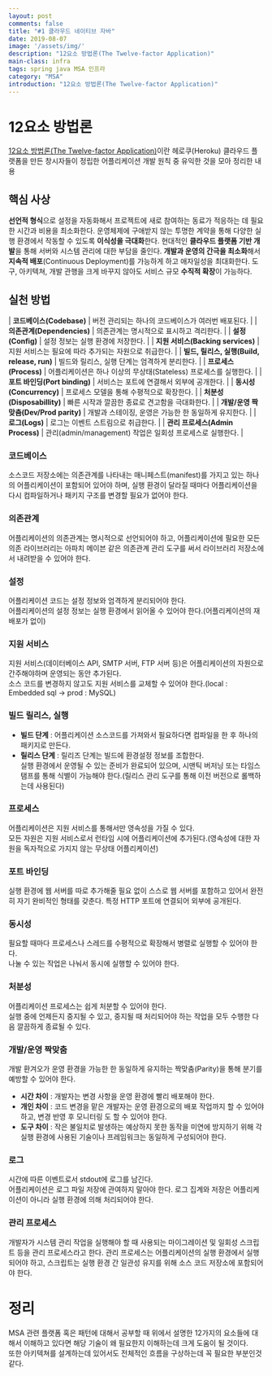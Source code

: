 ```yaml
---
layout: post
comments: false
title: "#1 클라우드 네이티브 자바"
date: 2019-08-07
image: '/assets/img/'
description: "12요소 방법론(The Twelve-factor Application)"
main-class: infra
tags: spring java MSA 인프라
category: "MSA"
introduction: "12요소 방법론(The Twelve-factor Application)"
---
```

# 12요소 방법론
[12요소 방법론(The Twelve-factor Application)](https://12factor.net/ko/)이란 헤로쿠(Heroku) 클라우드 플랫폼을 만든 창시자들이 정립한 어플리케이션 개발 원칙 중 유익한 것을 모아 정리한 내용

## 핵심 사상
**선언적 형식**으로 설정을 자동화해서 프로젝트에 새로 참여하는 동료가 적응하는 데 필요한 시간과 비용을 최소화한다.
운영체제에 구애받지 않는 투명한 계약을 통해 다양한 실행 환경에서 작동할 수 있도록 **이식성을 극대화**한다.
현대적인 **클라우드 플랫폼 기반 개발**을 통해 서버와 시스템 관리에 대한 부담을 줄인다.
**개발과 운영의 간극을 최소화**해서 **지속적 배포**(Continuous Deployment)를 가능하게 하고 애자일성을 최대화한다.
도구, 아키텍쳐, 개발 관행을 크게 바꾸지 않아도 서비스 규모 **수직적 확장**이 가능하다.

## 실천 방법

| **코드베이스(Codebase)** 	| 버전 관리되는 하나의 코드베이스가 여러번 배포된다. 	|
| **의존관계(Dependencies)** 	| 의존관계는 명시적으로 표시하고 격리한다. 	|
| **설정(Config)** 	| 설정 정보는 실행 환경에 저장한다. 	|
| **지원 서비스(Backing services)** 	| 지원 서비스는 필요에 따라 추가되는 자원으로 취급한다. 	|
| **빌드, 릴리스, 실행(Build, release, run)** 	| 빌드와 릴리스, 실행 단계는 엄격하게 분리한다. 	|
| **프로세스(Process)** 	| 어플리케이션은 하나 이상의 무상태(Stateless) 프로세스를 실행한다. 	|
| **포트 바인딩(Port binding)** 	| 서비스는 포트에 연결해서 외부에 공개한다. 	|
| **동시성(Concurrency)** 	| 프로세스 모델을 통해 수평적으로 확장한다. 	|
| **처분성(Disposabillity)** 	| 빠른 시작과 깔끔한 종료로 견고함을 극대화한다. 	|
| **개발/운영 짝맞춤(Dev/Prod parity)** 	| 개발과 스테이징, 운영은 가능한 한 동일하게 유지한다. 	|
| **로그(Logs)** 	| 로그는 이벤트 스트림으로 취급한다. 	|
| **관리 프로세스(Admin Process)** 	| 관리(admin/management) 작업은 일회성 프로세스로 실행한다. 	|

### 코드베이스
소스코드 저장소에는 의존관계를 나타내는 매니페스트(manifest)를 가지고 있는 하나의 어플리케이션이 포함되어 있어야 하며, 실행 환경이 달라질 때마다 어플리케이션을 다시 컴파일하거나 패키지 구조를 변경할 필요가 없어야 한다.

### 의존관계
어플리케이션의 의존관계는 명시적으로 선언되어야 하고, 어플리케이션에 필요한 모든 의존 라이브러리는 아파치 메이븐 같은 의존관계 관리 도구를 써서 라이브러리 저장소에서 내려받을 수 있어야 한다.

### 설정
어플리케이션 코드는 설정 정보와 엄격하게 분리되어야 한다.  
어플리케이션의 설정 정보는 실행 환경에서 읽어올 수 있어야 한다.(어플리케이션의 재배포가 없이)

### 지원 서비스
지원 서비스(데이터베이스 API, SMTP 서버, FTP 서버 등)은 어플리케이션의 자원으로 간주해야하며 운영되는 동안 추가된다.  
소스 코드를 변경하지 않고도 지원 서비스를 교체할 수 있어야 한다.(local : Embedded sql -> prod : MySQL)

### 빌드 릴리스, 실행
- **빌드 단계** : 어플리케이션 소스코드를 가져와서 필요하다면 컴파일을 한 후 하나의 패키지로 만든다.   
- **릴리스 단계** : 릴리즈 단계는 빌드에 환경설정 정보를 조합한다.  
실행 환경에서 운영될 수 있는 준비가 완료되어 있으며, 시맨틱 버저닝 또는 타임스탬프를 통해 식별이 가능해야 한다.(릴리스 관리 도구를 통해 이전 버전으로 롤백하는데 사용된다)

### 프로세스
어플리케이션은 지원 서비스를 통해서만 영속성을 가질 수 있다.  
모든 자원은 지원 서비스로서 런타임 시에 어플리케이션에 추가된다.(영속성에 대한 자원을 독자적으로 가지지 않는 무상태 어플리케이션)

### 포트 바인딩
실행 환경에 웹 서버를 따로 추가해줄 필요 없이 스스로 웹 서버를 포함하고 있어서 완전히 자기 완비적인 형태를 갖춘다. 특정 HTTP 포트에 연결되어 외부에 공개된다.

### 동시성
필요할 때마다 프로세스나 스레드를 수평적으로 확장해서 병렬로 실행할 수 있어야 한다.  
나눌 수 있는 작업은 나눠서 동시에 실행할 수 있어야 한다.

### 처분성
어플리케이션 프로세스는 쉽게 처분할 수 있어야 한다.  
실행 중에 언제든지 중지될 수 있고, 중지될 때 처리되어야 하는 작업을 모두 수행한 다음 깔끔하게 종료될 수 있다.

### 개발/운영 짝맞춤
개발 환겨오가 운영 환경을 가능한 한 동일하게 유지하는 짝맞춤(Parity)을 통해 분기를 예방할 수 있어야 한다.
- **시간 차이** : 개발자는 변경 사항을 운영 환경에 빨리 배포해야 한다.
- **개인 차이** : 코드 변경을 맡은 개발자는 운영 환경으로의 배포 작업까지 할 수 있어야 하고, 변경 반영 후 모니터링 도 할 수 있어야 한다.
- **도구 차이** : 작은 불일치로 발생하는 예상하지 못한 동작을 미연에 방지하기 위해 각 실행 환경에 사용된 기술이나 프레임워크는 동일하게 구성되어야 한다.

### 로그
시간에 따른 이벤트로서 stdout에 로그를 남긴다.  
어플리케이션은 로그 파일 저장에 관여하지 말아야 한다. 로그 집계와 저장은 어플리케이션이 아니라 실행 환경에 의해 처리되어야 한다.

### 관리 프로세스
개발자가 시스템 관리 작업을 실행해야 할 때 사용되는 마이그레이션 및 일회성 스크립트 등을 관리 프로세스라고 한다. 관리 프로세스는 어플리케이션의 실행 환경에서 실행되어야 하고, 스크립트는 실행 환경 간 일관성 유지를 위해 소스 코드 저장소에 포함되어야 한다.


# 정리
MSA 관련 플랫폼 혹은 패턴에 대해서 공부할 때 위에서 설명한 12가지의 요소들에 대해서 이해하고 있다면 해당 기술이 왜 필요한지 이해하는데 크게 도움이 될 것이다.  
또한 아키텍쳐를 설계하는데 있어서도 전체적인 흐름을 구상하는데 꼭 필요한 부분인것같다.